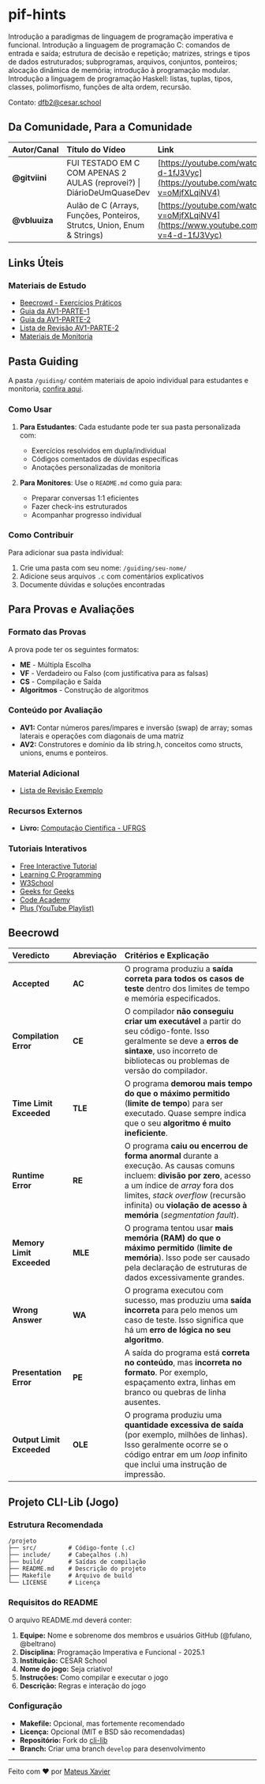 # pif-hints
Introdução a paradigmas de linguagem de programação imperativa e funcional. Introdução a linguagem de programação C: comandos de
entrada e saída; estrutura de decisão e repetição; matrizes, strings e tipos de dados estruturados; subprogramas, arquivos, conjuntos,
ponteiros; alocação dinâmica de memória; introdução à programação modular. Introdução a linguagem de programação Haskell: listas,
tuplas, tipos, classes, polimorfismo, funções de alta ordem, recursão.

Contato: dfb2@cesar.school

## Da Comunidade, Para a Comunidade
| Autor/Canal | Título do Vídeo | Link |
| :--- | :--- | :--- |
| **@gitviini** | FUI TESTADO EM C COM APENAS 2 AULAS (reprovei?) \| DiárioDeUmQuaseDev | [https://youtube.com/watch?v=4-d-1fJ3Vyc](https://youtube.com/watch?v=oMjfXLqiNV4) |
| **@vbluuiza** | Aulão de C (Arrays, Funções, Ponteiros, Strutcs, Union, Enum & Strings) | [https://youtube.com/watch?v=oMjfXLqiNV4](https://www.youtube.com/watch?v=4-d-1fJ3Vyc) |

## Links Úteis

### Materiais de Estudo
- [Beecrowd - Exercícios Práticos](https://www.github.com/mxs2/emb-pif)
- [Guia da AV1-PARTE-1](./docs/AV1-PARTE-1.md)
- [Guia da AV1-PARTE-2](./docs/AV1-PARTE-2.md)
- [Lista de Revisão AV1-PARTE-2](./docs/AV1-PARTE-2-REVISAO.pdf)
- [Materiais de Monitoria](./guiding/README.md)

## Pasta Guiding

A pasta `/guiding/` contém materiais de apoio individual para estudantes e monitoria, [confira aqui](./guiding/).

### Como Usar
1. **Para Estudantes**: Cada estudante pode ter sua pasta personalizada com:
   - Exercícios resolvidos em dupla/individual
   - Códigos comentados de dúvidas específicas
   - Anotações personalizadas de monitoria

2. **Para Monitores**: Use o `README.md` como guia para:
   - Preparar conversas 1:1 eficientes
   - Fazer check-ins estruturados
   - Acompanhar progresso individual

### Como Contribuir
Para adicionar sua pasta individual:
1. Crie uma pasta com seu nome: `/guiding/seu-nome/`
2. Adicione seus arquivos `.c` com comentários explicativos
3. Documente dúvidas e soluções encontradas

## Para Provas e Avaliações

### Formato das Provas
A prova pode ter os seguintes formatos:
- **ME** - Múltipla Escolha
- **VF** - Verdadeiro ou Falso (com justificativa para as falsas)
- **CS** - Compilação e Saída 
- **Algoritmos** - Construção de algoritmos

### Conteúdo por Avaliação
- **AV1:** Contar números pares/ímpares e inversão (swap) de array; somas laterais e operações com diagonais de uma matriz
- **AV2:** Construtores e domínio da lib string.h, conceitos como structs, unions, enums e ponteiros.

### Material Adicional
- [Lista de Revisão Exemplo](./docs/AV1-PARTE-2-REVISAO.pdf)


### Recursos Externos
- **Livro:** [Computação Científica - UFRGS](https://www.ufrgs.br/reamat/ComputacaoCientifica/livro/livro.pdf)

### Tutoriais Interativos
- [Free Interactive Tutorial](https://www.learn-c.org/)  
- [Learning C Programming](https://www.tutorialspoint.com/cprogramming/index.htm)  
- [W3School](https://www.w3schools.com/c/index.php)  
- [Geeks for Geeks](https://www.geeksforgeeks.org/c-programming-language/)  
- [Code Academy](https://www.codecademy.com/catalog/language/c)  
- [Plus (YouTube Playlist)](https://www.youtube.com/playlist?list=PLa75BYTPDNKZWYypgOFEsX3H2Mg-SzuLW)

## Beecrowd 
| Veredicto | Abreviação | Critérios e Explicação |
| :--- | :--- | :--- |
| **Accepted** | **AC** | O programa produziu a **saída correta para todos os casos de teste** dentro dos limites de tempo e memória especificados. |
| **Compilation Error** | **CE** | O compilador **não conseguiu criar um executável** a partir do seu código-fonte. Isso geralmente se deve a **erros de sintaxe**, uso incorreto de bibliotecas ou problemas de versão do compilador. |
| **Time Limit Exceeded** | **TLE** | O programa **demorou mais tempo do que o máximo permitido** (**limite de tempo**) para ser executado. Quase sempre indica que o seu **algoritmo é muito ineficiente**. |
| **Runtime Error** | **RE** | O programa **caiu ou encerrou de forma anormal** durante a execução. As causas comuns incluem: **divisão por zero**, acesso a um índice de *array* fora dos limites, *stack overflow* (recursão infinita) ou **violação de acesso à memória** (*segmentation fault*). |
| **Memory Limit Exceeded** | **MLE** | O programa tentou usar **mais memória (RAM) do que o máximo permitido** (**limite de memória**). Isso pode ser causado pela declaração de estruturas de dados excessivamente grandes. |
| **Wrong Answer** | **WA** | O programa executou com sucesso, mas produziu uma **saída incorreta** para pelo menos um caso de teste. Isso significa que há um **erro de lógica no seu algoritmo**. |
| **Presentation Error** | **PE** | A saída do programa está **correta no conteúdo**, mas **incorreta no formato**. Por exemplo, espaçamento extra, linhas em branco ou quebras de linha ausentes. |
| **Output Limit Exceeded** | **OLE** | O programa produziu uma **quantidade excessiva de saída** (por exemplo, milhões de linhas). Isso geralmente ocorre se o código entrar em um *loop* infinito que inclui uma instrução de impressão. |

## Projeto CLI-Lib (Jogo)

### Estrutura Recomendada
```
/projeto
├── src/         # Código-fonte (.c)
├── include/     # Cabeçalhos (.h)
├── build/       # Saídas de compilação
├── README.md    # Descrição do projeto
├── Makefile     # Arquivo de build
└── LICENSE      # Licença
```

### Requisitos do README
O arquivo README.md deverá conter:
1. **Equipe:** Nome e sobrenome dos membros e usuários GitHub (@fulano, @beltrano)
2. **Disciplina:** Programação Imperativa e Funcional - 2025.1
3. **Instituição:** CESAR School
4. **Nome do jogo:** Seja criativo!
5. **Instruções:** Como compilar e executar o jogo
6. **Descrição:** Regras e interação do jogo

### Configuração
- **Makefile:** Opcional, mas fortemente recomendado
- **Licença:** Opcional (MIT e BSD são recomendadas)
- **Repositório:** Fork do [cli-lib](https://github.com/tgfb/cli-lib) 
- **Branch:** Criar uma branch `develop` para desenvolvimento

---

Feito com ❤️ por [Mateus Xavier](https://github.com/mxs2)
